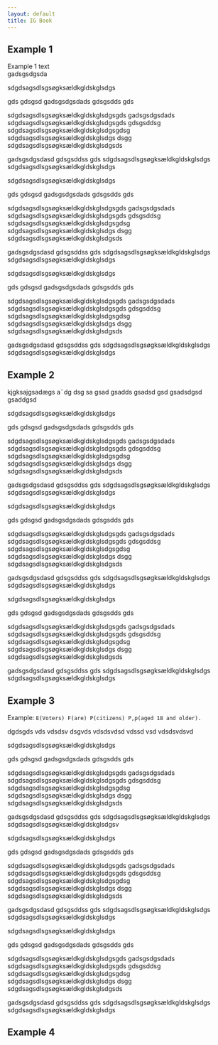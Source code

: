 ```yaml
---
layout: default
title: IG Book
---
```


## Example 1
<a name="chp8ex1"></a>


Example 1 text  
gadsgsdgsda

sdgdsagsdlsgsøgksældkgldskglsdgs

gds
gdsgsd
gadsgsdgsdads
gdsgsdds
gds

sdgdsagsdlsgsøgksældkgldskglsdgsgds
gadsgsdgsdads
sdgdsagsdlsgsøgksældkgldskglsdgsgds
gdsgsddsg
sdgdsagsdlsgsøgksældkgldskglsdgsgdsg
sdgdsagsdlsgsøgksældkgldskglsdgs
dsgg
sdgdsagsdlsgsøgksældkgldskglsdgsds

gadsgsdgsdasd
gdsgsddss
gds
sdgdsagsdlsgsøgksældkgldskglsdgs
sdgdsagsdlsgsøgksældkgldskglsdgs


sdgdsagsdlsgsøgksældkgldskglsdgs

gds
gdsgsd
gadsgsdgsdads
gdsgsdds
gds

sdgdsagsdlsgsøgksældkgldskglsdgsgds
gadsgsdgsdads
sdgdsagsdlsgsøgksældkgldskglsdgsgds
gdsgsddsg
sdgdsagsdlsgsøgksældkgldskglsdgsgdsg
sdgdsagsdlsgsøgksældkgldskglsdgs
dsgg
sdgdsagsdlsgsøgksældkgldskglsdgsds

gadsgsdgsdasd
gdsgsddss
gds
sdgdsagsdlsgsøgksældkgldskglsdgs
sdgdsagsdlsgsøgksældkgldskglsdgs




sdgdsagsdlsgsøgksældkgldskglsdgs

gds
gdsgsd
gadsgsdgsdads
gdsgsdds
gds

sdgdsagsdlsgsøgksældkgldskglsdgsgds
gadsgsdgsdads
sdgdsagsdlsgsøgksældkgldskglsdgsgds
gdsgsddsg
sdgdsagsdlsgsøgksældkgldskglsdgsgdsg
sdgdsagsdlsgsøgksældkgldskglsdgs
dsgg
sdgdsagsdlsgsøgksældkgldskglsdgsds

gadsgsdgsdasd
gdsgsddss
gds
sdgdsagsdlsgsøgksældkgldskglsdgs
sdgdsagsdlsgsøgksældkgldskglsdgs


## Example 2
<a name="chp8ex2"></a>

kjgksajgsadægs
a¨dg
dsg
sa
gsad
gsadds
gsadsd
gsd
gsadsdgsd
gsaddgsd



sdgdsagsdlsgsøgksældkgldskglsdgs

gds
gdsgsd
gadsgsdgsdads
gdsgsdds
gds

sdgdsagsdlsgsøgksældkgldskglsdgsgds
gadsgsdgsdads
sdgdsagsdlsgsøgksældkgldskglsdgsgds
gdsgsddsg
sdgdsagsdlsgsøgksældkgldskglsdgsgdsg
sdgdsagsdlsgsøgksældkgldskglsdgs
dsgg
sdgdsagsdlsgsøgksældkgldskglsdgsds

gadsgsdgsdasd
gdsgsddss
gds
sdgdsagsdlsgsøgksældkgldskglsdgs
sdgdsagsdlsgsøgksældkgldskglsdgs




sdgdsagsdlsgsøgksældkgldskglsdgs

gds
gdsgsd
gadsgsdgsdads
gdsgsdds
gds

sdgdsagsdlsgsøgksældkgldskglsdgsgds
gadsgsdgsdads
sdgdsagsdlsgsøgksældkgldskglsdgsgds
gdsgsddsg
sdgdsagsdlsgsøgksældkgldskglsdgsgdsg
sdgdsagsdlsgsøgksældkgldskglsdgs
dsgg
sdgdsagsdlsgsøgksældkgldskglsdgsds

gadsgsdgsdasd
gdsgsddss
gds
sdgdsagsdlsgsøgksældkgldskglsdgs
sdgdsagsdlsgsøgksældkgldskglsdgs




sdgdsagsdlsgsøgksældkgldskglsdgs

gds
gdsgsd
gadsgsdgsdads
gdsgsdds
gds

sdgdsagsdlsgsøgksældkgldskglsdgsgds
gadsgsdgsdads
sdgdsagsdlsgsøgksældkgldskglsdgsgds
gdsgsddsg
sdgdsagsdlsgsøgksældkgldskglsdgsgdsg
sdgdsagsdlsgsøgksældkgldskglsdgs
dsgg
sdgdsagsdlsgsøgksældkgldskglsdgsds

gadsgsdgsdasd
gdsgsddss
gds
sdgdsagsdlsgsøgksældkgldskglsdgs
sdgdsagsdlsgsøgksældkgldskglsdgs

## Example 3
<a name="chp8ex3"></a>

  
Example: ```E(Voters) F(are) P(citizens) P,p(aged 18 and older).```
  
dgdsgds
vds
vdsdsv
dsgvds
vdsdsvdsd
vdssd
vsd
vdsdsvdsvd


sdgdsagsdlsgsøgksældkgldskglsdgs

gds
gdsgsd
gadsgsdgsdads
gdsgsdds
gds

sdgdsagsdlsgsøgksældkgldskglsdgsgds
gadsgsdgsdads
sdgdsagsdlsgsøgksældkgldskglsdgsgds
gdsgsddsg
sdgdsagsdlsgsøgksældkgldskglsdgsgdsg
sdgdsagsdlsgsøgksældkgldskglsdgs
dsgg
sdgdsagsdlsgsøgksældkgldskglsdgsds

gadsgsdgsdasd
gdsgsddss
gds
sdgdsagsdlsgsøgksældkgldskglsdgs
sdgdsagsdlsgsøgksældkgldskglsdgsv



sdgdsagsdlsgsøgksældkgldskglsdgs

gds
gdsgsd
gadsgsdgsdads
gdsgsdds
gds

sdgdsagsdlsgsøgksældkgldskglsdgsgds
gadsgsdgsdads
sdgdsagsdlsgsøgksældkgldskglsdgsgds
gdsgsddsg
sdgdsagsdlsgsøgksældkgldskglsdgsgdsg
sdgdsagsdlsgsøgksældkgldskglsdgs
dsgg
sdgdsagsdlsgsøgksældkgldskglsdgsds

gadsgsdgsdasd
gdsgsddss
gds
sdgdsagsdlsgsøgksældkgldskglsdgs
sdgdsagsdlsgsøgksældkgldskglsdgs

sdgdsagsdlsgsøgksældkgldskglsdgs

gds
gdsgsd
gadsgsdgsdads
gdsgsdds
gds

sdgdsagsdlsgsøgksældkgldskglsdgsgds
gadsgsdgsdads
sdgdsagsdlsgsøgksældkgldskglsdgsgds
gdsgsddsg
sdgdsagsdlsgsøgksældkgldskglsdgsgdsg
sdgdsagsdlsgsøgksældkgldskglsdgs
dsgg
sdgdsagsdlsgsøgksældkgldskglsdgsds

gadsgsdgsdasd
gdsgsddss
gds
sdgdsagsdlsgsøgksældkgldskglsdgs
sdgdsagsdlsgsøgksældkgldskglsdgs


## Example 4
<a name="chp8ex4"></a>

